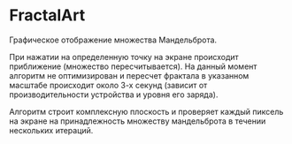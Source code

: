# FractalArt

Графическое отображение множества Мандельброта. 

  При нажатии на определенную точку на экране происходит приближение (множество пересчитывается). На данный момент алгоритм не оптимизирован и 
пересчет фрактала в указанном масштабе происходит около 3-х секунд (зависит от производительности устройства и уровня его заряда). 

  Алгоритм строит комплексную плоскость и проверяет каждый пиксель на экране на принадлежность множеству мандельброта в течении нескольких итераций.

